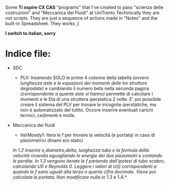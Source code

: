 Some **Ti nspire CX CAS** "programs" that I've created to pass "scienza delle costruzioni" and "Meccanica dei Fluidi" at UniTrento
Techinically they are not scripts. They are just a sequence of actions made in "Notes" and the built-in Spreadsheet. They works ;)

__I switch to italian, sorry__

# Indice file:
* SDC
  - PLV: Inserendo SOLO le prime 4 colonne della tabella *(ovvero lunghezza aste e le equazioni dei momenti delle tre strutture degradate)* e cambiando il numero beta nella seconda pagina *(corrispondente a quante aste si hanno)* permette di calcolare i momenti e le Eta di una struttera iperstatica 2 volte. E' poi possibile creare il sistema del PLV per trovare le incognite iperstatiche, ma non è automatizzato del tuttto. Occore inserire eventuali carichi termici, cedimenti e molle.
* Meccanica dei fluidi
  - IterMoody1: Itera le f per trovare la velocità (e portata) in caso di piezometrici dinami e/o statici
  
  *In 1.2 inserire e,diametro,delta, lunghezza tubo e la formula della velocità ricavata eguagliando le energie dei due piezometri e contando le perdite. In 1.3 vengono iterate le f partendo dall'ipotesi di tubo scabro, calcolando U0 e Reynolds 0. Leggere i valori di U(i) corrispondenti a quando le f sono uguali alla terza o quarta cifra decimale. Viene poi calcolata la portata.  Non modificare nulla in 1.3* e 1.4.*
